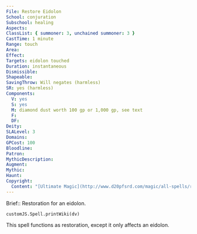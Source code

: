 ```yaml
---
File: Restore Eidolon
School: conjuration
Subschool: healing
Aspects: 
ClassList: { summoner: 3, unchained summoner: 3 }
CastTime: 1 minute
Range: touch
Area: 
Effect: 
Targets: eidolon touched
Duration: instantaneous
Dismissible: 
Shapeable: 
SavingThrow: Will negates (harmless)
SR: yes (harmless)
Components:
  V: yes
  S: yes
  M: diamond dust worth 100 gp or 1,000 gp, see text
  F: 
  DF: 
Deity: 
SLALevel: 3
Domains: 
GPCost: 100
Bloodline: 
Patron: 
MythicDescription: 
Augment: 
Mythic: 
Haunt: 
Copyright:
  Content: "[Ultimate Magic](http://www.d20pfsrd.com/magic/all-spells/r/restore-eidolon)"
---
```

Brief:: Restoration for an eidolon.

```dataviewjs
customJS.Spell.printWiki(dv)
```

This spell functions as restoration, except it only affects an eidolon.
